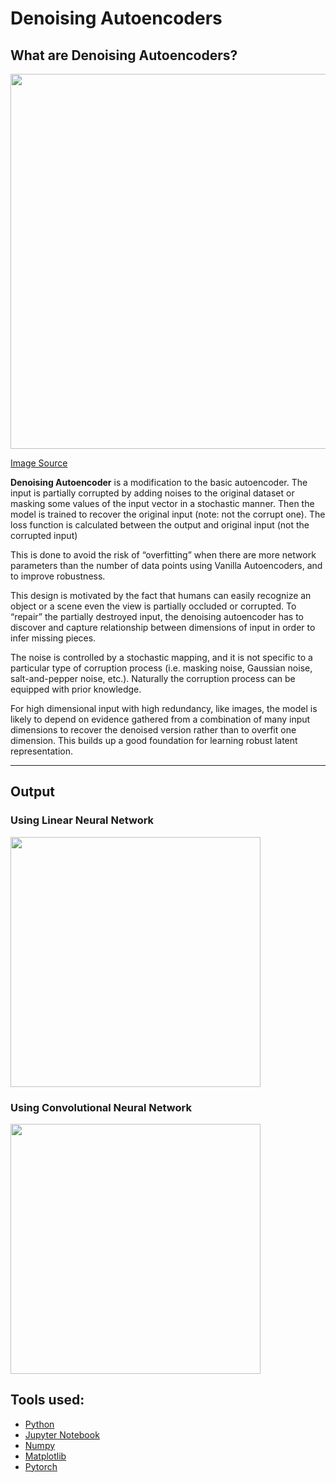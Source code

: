 # Denoising Autoencoders

## What are Denoising Autoencoders?

<img src="https://lilianweng.github.io/posts/2018-08-12-vae/denoising-autoencoder-architecture.png" width="600">

[Image Source](https://lilianweng.github.io/posts/2018-08-12-vae/)

**Denoising Autoencoder** is a modification to the basic autoencoder. 
The input is partially corrupted by adding noises to the original dataset or masking some values of the input vector in a stochastic manner. 
Then the model is trained to recover the original input (note: not the corrupt one). The loss function is calculated between the output and original input (not the corrupted input)

This is done to avoid the risk of “overfitting” when there are more network parameters than the number of data points using Vanilla Autoencoders, and to improve robustness.

This design is motivated by the fact that humans can easily recognize an object or a scene even the view is partially occluded or corrupted. 
To “repair” the partially destroyed input, the denoising autoencoder has to discover and capture relationship between dimensions of input in order to infer missing pieces.

The noise is controlled by a stochastic mapping, and it is not specific to a particular type of corruption process (i.e. masking noise, Gaussian noise, salt-and-pepper noise, etc.). 
Naturally the corruption process can be equipped with prior knowledge.

For high dimensional input with high redundancy, like images, the model is likely to depend on evidence gathered from a combination of many input dimensions to recover the denoised version rather than to overfit one dimension. 
This builds up a good foundation for learning robust latent representation.

---

## Output

### Using Linear Neural Network

<img src="https://i.imgur.com/aQf5K7B.png" width="400">

### Using Convolutional Neural Network

<img src="https://i.imgur.com/R1XLgiq.png" width="400">

## Tools used:

* [Python](https://www.python.org/)
* [Jupyter Notebook](https://jupyter.org/)
* [Numpy](https://numpy.org/)
* [Matplotlib](https://matplotlib.org/)
* [Pytorch](https://pytorch.org/)
